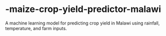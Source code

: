 # -maize-crop-yield-predictor-malawi
A machine learning model for predicting crop yield in Malawi using rainfall, temperature, and farm inputs.
